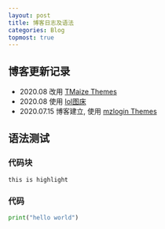```yaml
---  
layout: post  
title: 博客日志及语法  
categories: Blog  
topmost: true  
--- 
```


## 博客更新记录
- 2020.08 改用 [TMaize Themes](https://github.com/TMaize/tmaize-blog)  
- 2020.08 使用 [lol图床](https://imagelol.com)  
- 2020.07.15 博客建立, 使用 [mzlogin Themes](https://github.com/mzlogin/mzlogin.github.io)  

## 语法测试
### 代码块
`this is highlight`

### 代码
``` python
print("hello world")
```
